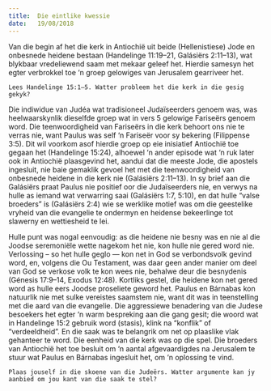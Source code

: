 ```yaml
---
title:  Die eintlike kwessie
date:   19/08/2018
---
```


Van die begin af het die kerk in Antiochië uit beide (Hellenistiese) Jode en onbesnede heidene bestaan (Handelinge 11:19–21, Galásiërs 2:11–13), wat blykbaar vredeliewend saam met mekaar geleef het. Hierdie samesyn het egter verbrokkel toe ‘n groep gelowiges van Jerusalem gearriveer het.

`Lees Handelinge 15:1–5. Watter probleem het die kerk in die gesig gekyk?`

Die indiwidue van Judéa wat tradisioneel Judaïseerders genoem was, was heelwaarskynlik dieselfde groep wat in vers 5 gelowige Fariseërs genoem word. Die teenwoordigheid van Fariseërs in die kerk behoort ons nie te verras nie, want Paulus was self ‘n Fariseër voor sy bekering (Filippense 3:5). Dit wil voorkom asof hierdie groep op eie inisiatief Antiochië toe gegaan het (Handelinge 15:24), alhoewel ‘n ander episode wat ‘n ruk later ook in Antiochië plaasgevind het, aandui dat die meeste Jode, die apostels ingesluit, nie baie gemaklik gevoel het met die teenwoordigheid van onbesnede heidene in die kerk nie (Galásiërs 2:11–13). In sy brief aan die Galásiërs praat Paulus nie positief oor die Judaïseerders nie, en verwys na hulle as iemand wat verwarring saai (Galásiërs 1:7, 5:10), en dat hulle “valse broeders” is (Galásiërs 2:4) wie se werklike motief was om die geestelike vryheid van die evangelie te ondermyn en heidense bekeerlinge tot slawerny en wettiesheid te lei.

Hulle punt was nogal eenvoudig: as die heidene nie besny was en nie al die Joodse seremoniële wette nagekom het nie, kon hulle nie gered word nie. Verlossing – so het hulle geglo — kon net in God se verbondsvolk gevind word, en, volgens die Ou Testament, was daar geen ander manier om deel van God se verkose volk te kon wees nie, behalwe deur die besnydenis (Génesis 17:9–14, Exodus 12:48). Kortliks gestel, die heidene kon net gered word as hulle eers Joodse proseliete geword het. Paulus en Bárnabas kon natuurlik nie met sulke vereistes saamstem nie, want dit was in teenstelling met die aard van die evangelie. Die aggressiewe benadering van die Judese besoekers het egter ‘n warm bespreking aan die gang gesit; die woord wat in Handelinge 15:2 gebruik word (stasis), klink na “konflik” of “verdeeldheid”. En die saak was te belangrik om net op plaaslike vlak gehanteer te word. Die eenheid van die kerk was op die spel. Die broeders van Antiochië het toe besluit om ‘n aantal afgevaardigdes na Jerusalem te stuur wat Paulus en Bárnabas ingesluit het, om ‘n oplossing te vind.

`Plaas jouself in die skoene van die Judeërs. Watter argumente kan jy aanbied om jou kant van die saak te stel?`
